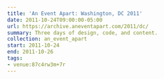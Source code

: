 ```yaml
---
title: 'An Event Apart: Washington, DC 2011'
date: 2011-10-24T09:00:00-05:00
url: https://archive.aneventapart.com/2011/dc/
summary: Three days of design, code, and content.
collection: an_event_apart
start: 2011-10-24
end: 2011-10-26
tags:
- venue:87c4rw3m+7r
---
```

